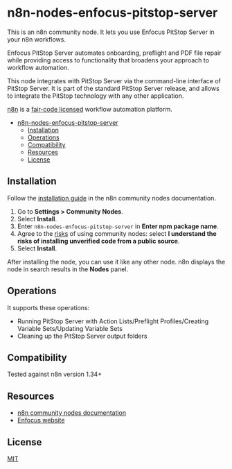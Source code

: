 # n8n-nodes-enfocus-pitstop-server

This is an n8n community node. It lets you use Enfocus PitStop Server in your n8n workflows.

Enfocus PitStop Server automates onboarding, preflight and PDF file repair while providing access to functionality that broadens your approach to workflow automation.

This node integrates with PitStop Server via the command-line interface of PitStop Server. It is part of the standard PitStop Server release, and allows to integrate the PitStop technology with any other application.

[n8n](https://n8n.io/) is a [fair-code licensed](https://docs.n8n.io/reference/license/) workflow automation platform.

- [n8n-nodes-enfocus-pitstop-server](#n8n-nodes-enfocus-pitstop-server)
	- [Installation](#installation)
	- [Operations](#operations)
	- [Compatibility](#compatibility)
	- [Resources](#resources)
	- [License](#license)

## Installation

Follow the [installation guide](https://docs.n8n.io/integrations/community-nodes/installation/) in the n8n community nodes documentation.

1. Go to **Settings > Community Nodes**.
2. Select **Install**.
3. Enter `n8n-nodes-enfocus-pitstop-server` in **Enter npm package name**.
4. Agree to the [risks](https://docs.n8n.io/integrations/community-nodes/risks/) of using community nodes: select **I understand the risks of installing unverified code from a public source**.
5. Select **Install**.

After installing the node, you can use it like any other node. n8n displays the node in search results in the **Nodes** panel.

## Operations

It supports these operations:

- Running PitStop Server with Action Lists/Preflight Profiles/Creating Variable Sets/Updating Variable Sets
- Cleaning up the PitStop Server output folders

## Compatibility

Tested against n8n version 1.34+

## Resources

* [n8n community nodes documentation](https://docs.n8n.io/integrations/community-nodes/)
* [Enfocus website](https://www.enfocus.com/)
  
## License

[MIT](https://github.com/n8n-io/n8n-nodes-starter/blob/master/LICENSE.md)
